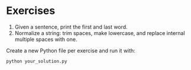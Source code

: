 # Exercises

1. Given a sentence, print the first and last word.
2. Normalize a string: trim spaces, make lowercase, and replace internal multiple spaces with one.

Create a new Python file per exercise and run it with:
```bash
python your_solution.py
```
